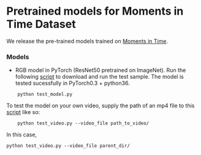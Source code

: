 # Pretrained models for Moments in Time Dataset

We release the pre-trained models trained on [Moments in Time](http://moments.csail.mit.edu/).


### Models

* RGB model in PyTorch (ResNet50 pretrained on ImageNet). Run the following [script](test_model.py) to download and run the test sample. The model is tested sucessfully in PyTorch0.3 + python36. 
```
    python test_model.py
```
To test the model on your own video, supply the path of an mp4 file to this [script](test_video.py) like so:
```
    python test_video.py --video_file path_to_video/
```
In this case,

```
python test_video.py --video_file parent_dir/

```

